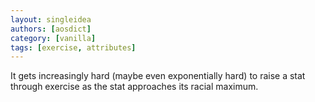 ```yaml
---
layout: singleidea
authors: [aosdict]
category: [vanilla]
tags: [exercise, attributes]
---
```

It gets increasingly hard (maybe even exponentially hard) to raise a stat through exercise as the stat approaches its racial maximum.

